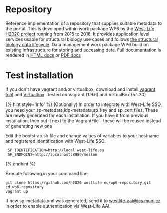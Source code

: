 # Repository
Reference implementation of a repository that supplies suitable metadata to the portal. This is developed within work package WP6 by the [West-Life H2020 project](https://west-life.eu) running from 2015 to 2018. It provides application level services usable for structural biology use cases and follows [the structural biology data lifecycle](http://internal-wiki.west-life.eu/w/images/9/9c/Assessment_of_the_life_cycle_of_structural_data_and_comparison_with_other_scientific_data.docx). Data management work package WP6 build on existing infrastructure for storing and accessing data. Full documentation is rendered in [HTML docs](https://h2020-westlife-eu.gitbooks.io/virtual-folder-docs/content/) or [PDF docs](https://www.gitbook.com/download/pdf/book/h2020-westlife-eu/virtual-folder-docs)

# Test installation
If you don't have vagrant and/or virtualbox, download and install [vagrant tool](https://www.vagrantup.com/downloads.html) and [Virtualbox](https://www.virtualbox.org/wiki/Downloads).
Tested on Vagrant (1.9.6) and VirtualBox (5.1.30)

{% hint style='info' %}
(Optionally) In order to integrate with West-Life SSO, you need  your sp-metadata,idp-metadata,sp_key and sp_cert files.
These are newly generated for each installation. If you have it from previous installation, then put it next to the VagrantFile - these will be reused instead of generating new one

Edit the bootstrap.sh file and change values of variables to your hostname and registered identification with West-Life SSO.

     SP_IDENTIFICATION=http://local.west-life.eu
     SP_ENDPOINT=http://localhost:8080/mellon 

{% endhint %}

Execute following in your command line:


    git clone https://github.com/h2020-westlife-eu/wp6-repository.git
    cd wp6-repository
    vagrant up

If new sp-metadata.xml was generated, send it to westlife-aai@ics.muni.cz in order to enable authentication via West-Life AAI. 
